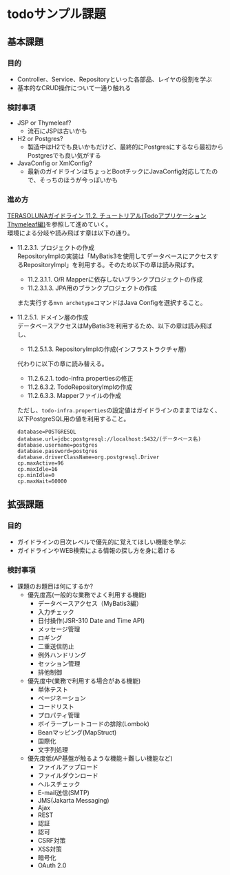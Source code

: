 # todoサンプル課題
## 基本課題
### 目的
- Controller、Service、Repositoryといった各部品、レイヤの役割を学ぶ
- 基本的なCRUD操作について一通り触れる

### 検討事項
- JSP or Thymeleaf?
  - 流石にJSPは古いかも
- H2 or Postgres?
  - 製造中はH2でも良いかもだけど、最終的にPostgresにするなら最初からPostgresでも良い気がする
- JavaConfig or XmlConfig?
  - 最新のガイドラインはちょっとBootチックにJavaConfig対応してたので、そっちのほうが今っぽいかも

### 進め方
[TERASOLUNAガイドライン 11.2. チュートリアル(Todoアプリケーション Thymeleaf編)](https://terasolunaorg.github.io/guideline/current/ja/Tutorial/TutorialTodoThymeleaf.html)を参照して進めていく。  
環境による分岐や読み飛ばす章は以下の通り。
- 11.2.3.1. プロジェクトの作成  
  RepositoryImplの実装は「MyBatis3を使用してデータベースにアクセスするRepositoryImpl」を利用する。そのため以下の章は読み飛ばす。
  - 11.2.3.1.1. O/R Mapperに依存しないブランクプロジェクトの作成
  - 11.2.3.1.3. JPA用のブランクプロジェクトの作成

  また実行する`mvn archetype`コマンドはJava Configを選択すること。
- 11.2.5.1. ドメイン層の作成  
  データベースアクセスはMyBatis3を利用するため、以下の章は読み飛ばし、
  - 11.2.5.1.3. RepositoryImplの作成(インフラストラクチャ層)

  代わりに以下の章に読み替える。
  - 11.2.6.2.1. todo-infra.propertiesの修正
  - 11.2.6.3.2. TodoRepositoryImplの作成
  - 11.2.6.3.3. Mapperファイルの作成

  ただし、`todo-infra.properties`の設定値はガイドラインのままではなく、以下PostgreSQL用の値を利用すること。
  ```property
  database=POSTGRESQL
  database.url=jdbc:postgresql://localhost:5432/(データベース名)
  database.username=postgres
  database.password=postgres
  database.driverClassName=org.postgresql.Driver
  cp.maxActive=96
  cp.maxIdle=16
  cp.minIdle=0
  cp.maxWait=60000
  ```

## 拡張課題
### 目的
- ガイドラインの目次レベルで優先的に覚えてほしい機能を学ぶ
- ガイドラインやWEB検索による情報の探し方を身に着ける
### 検討事項
- 課題のお題目は何にするか?
  - 優先度高(一般的な業務でよく利用する機能)
    - データベースアクセス（MyBatis3編）
    - 入力チェック
    - 日付操作(JSR-310 Date and Time API)
    - メッセージ管理
    - ロギング
    - 二重送信防止
    - 例外ハンドリング
    - セッション管理
    - 排他制御
  - 優先度中(業務で利用する場合がある機能)
    - 単体テスト
    - ページネーション
    - コードリスト
    - プロパティ管理
    - ボイラープレートコードの排除(Lombok)
    - Beanマッピング(MapStruct)
    - 国際化
    - 文字列処理
  - 優先度低(AP基盤が触るような機能＋難しい機能など)
    - ファイルアップロード
    - ファイルダウンロード
    - ヘルスチェック
    - E-mail送信(SMTP)
    - JMS(Jakarta Messaging)
    - Ajax
    - REST
    - 認証
    - 認可
    - CSRF対策
    - XSS対策
    - 暗号化
    - OAuth 2.0